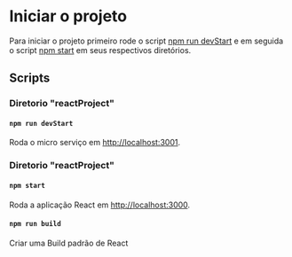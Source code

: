 # Iniciar o projeto

Para iniciar o projeto primeiro rode o script [npm run devStart](#npm-run-devstart) e em seguida o script [npm start](#npm-start) em seus respectivos diretórios.

## Scripts

### Diretorio "reactProject"

#### `npm run devStart`

Roda o micro serviço em [http://localhost:3001](http://localhost:3001).

### Diretorio "reactProject"

#### `npm start`

Roda a aplicação React em [http://localhost:3000](http://localhost:3000).

#### `npm run build`

Criar uma Build padrão de React

